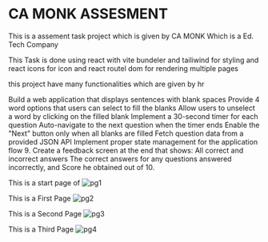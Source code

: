 # CA MONK ASSESMENT

This is a assement task project which is given by CA MONK Which is a Ed. Tech Company 

This Task is done using react with vite bundeler and tailiwind for styling and react icons for icon and react routel dom for rendering multiple pages 

this project have many functionalities which are given by hr

Build a web application that displays sentences with blank spaces
Provide 4 word options that users can select to fill the blanks
Allow users to unselect a word by clicking on the filled blank
Implement a 30-second timer for each question
Auto-navigate to the next question when the timer ends
Enable the "Next" button only when all blanks are filled
Fetch question data from a provided JSON API
Implement proper state management for the application flow
9. Create a feedback screen at the end that shows:
All correct and incorrect answers
The correct answers for any questions answered incorrectly, and 
Score he obtained out of 10.


 This is a start page of 
![pg1](https://github.com/user-attachments/assets/bb66c5b3-50f0-4598-8aa0-46aeb73ce570)

This is a First Page
![pg2](https://github.com/user-attachments/assets/948ae0bd-7d71-4068-873f-08d6e5ff91ed)
 
This is a Second Page
![pg3](https://github.com/user-attachments/assets/d6305dea-0779-4774-9345-43ef31550c2c)

This is a Third Page
![pg4](https://github.com/user-attachments/assets/fed02718-3a35-4cd1-abd6-4c102dfdfe26)








